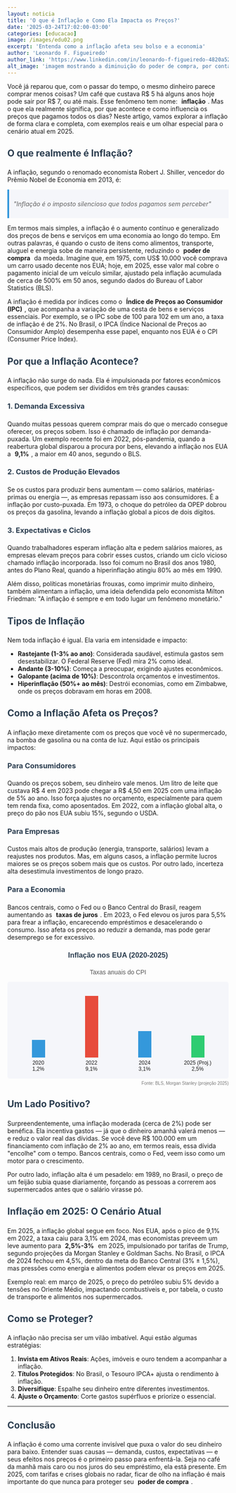 ```yaml
---
layout: noticia
title: 'O que é Inflação e Como Ela Impacta os Preços?'
date: '2025-03-24T17:02:00-03:00'
categories: [educacao]
image: /images/edu02.png
excerpt: 'Entenda como a inflação afeta seu bolso e a economia'
author: 'Leonardo F. Figueiredo'
author_link: 'https://www.linkedin.com/in/leonardo-f-figueiredo-4820a5230/'
alt_image: 'imagem mostrando a diminuição do poder de compra, por conta da inflação.'
---
```


Você já reparou que, com o passar do tempo, o mesmo dinheiro parece comprar menos coisas? Um café que custava R$ 5 há alguns anos hoje pode sair por R$ 7, ou até mais. Esse fenômeno tem nome: <span class="highlight">inflação</span>. Mas o que ela realmente significa, por que acontece e como influencia os preços que pagamos todos os dias? Neste artigo, vamos explorar a inflação de forma clara e completa, com exemplos reais e um olhar especial para o cenário atual em 2025.

## O que realmente é Inflação?

A inflação, segundo o renomado economista Robert J. Shiller, vencedor do Prêmio Nobel de Economia em 2013, é:

> "Inflação é o imposto silencioso que todos pagamos sem perceber"

Em termos mais simples, a inflação é o aumento contínuo e generalizado dos preços de bens e serviços em uma economia ao longo do tempo. Em outras palavras, é quando o custo de itens como alimentos, transporte, aluguel e energia sobe de maneira persistente, reduzindo o <span class="highlight">poder de compra</span> da moeda. Imagine que, em 1975, com US$ 10.000 você comprava um carro usado decente nos EUA; hoje, em 2025, esse valor mal cobre o pagamento inicial de um veículo similar, ajustado pela inflação acumulada de cerca de 500% em 50 anos, segundo dados do Bureau of Labor Statistics (BLS).

A inflação é medida por índices como o <span class="highlight">Índice de Preços ao Consumidor (IPC)</span>, que acompanha a variação de uma cesta de bens e serviços essenciais. Por exemplo, se o IPC sobe de 100 para 102 em um ano, a taxa de inflação é de 2%. No Brasil, o IPCA (Índice Nacional de Preços ao Consumidor Amplo) desempenha esse papel, enquanto nos EUA é o CPI (Consumer Price Index).

## Por que a Inflação Acontece?

A inflação não surge do nada. Ela é impulsionada por fatores econômicos específicos, que podem ser divididos em três grandes causas:

### 1. Demanda Excessiva

Quando muitas pessoas querem comprar mais do que o mercado consegue oferecer, os preços sobem. Isso é chamado de inflação por demanda-puxada. Um exemplo recente foi em 2022, pós-pandemia, quando a reabertura global disparou a procura por bens, elevando a inflação nos EUA a <span class="highlight">9,1%</span>, a maior em 40 anos, segundo o BLS.

### 2. Custos de Produção Elevados

Se os custos para produzir bens aumentam — como salários, matérias-primas ou energia —, as empresas repassam isso aos consumidores. É a inflação por custo-puxada. Em 1973, o choque do petróleo da OPEP dobrou os preços da gasolina, levando a inflação global a picos de dois dígitos.

### 3. Expectativas e Ciclos

Quando trabalhadores esperam inflação alta e pedem salários maiores, as empresas elevam preços para cobrir esses custos, criando um ciclo vicioso chamado inflação incorporada. Isso foi comum no Brasil dos anos 1980, antes do Plano Real, quando a hiperinflação atingiu 80% ao mês em 1990.

Além disso, políticas monetárias frouxas, como imprimir muito dinheiro, também alimentam a inflação, uma ideia defendida pelo economista Milton Friedman: "A inflação é sempre e em todo lugar um fenômeno monetário."

## Tipos de Inflação

Nem toda inflação é igual. Ela varia em intensidade e impacto:

- **Rastejante (1-3% ao ano)**: Considerada saudável, estimula gastos sem desestabilizar. O Federal Reserve (Fed) mira 2% como ideal.
- **Andante (3-10%)**: Começa a preocupar, exigindo ajustes econômicos.
- **Galopante (acima de 10%)**: Descontrola orçamentos e investimentos.
- **Hiperinflação (50%+ ao mês)**: Destrói economias, como em Zimbabwe, onde os preços dobravam em horas em 2008.

## Como a Inflação Afeta os Preços?

A inflação mexe diretamente com os preços que você vê no supermercado, na bomba de gasolina ou na conta de luz. Aqui estão os principais impactos:

### Para Consumidores

Quando os preços sobem, seu dinheiro vale menos. Um litro de leite que custava R$ 4 em 2023 pode chegar a R$ 4,50 em 2025 com uma inflação de 5% ao ano. Isso força ajustes no orçamento, especialmente para quem tem renda fixa, como aposentados. Em 2022, com a inflação global alta, o preço do pão nos EUA subiu 15%, segundo o USDA.

### Para Empresas

Custos mais altos de produção (energia, transporte, salários) levam a reajustes nos produtos. Mas, em alguns casos, a inflação permite lucros maiores se os preços sobem mais que os custos. Por outro lado, incerteza alta desestimula investimentos de longo prazo.

### Para a Economia

Bancos centrais, como o Fed ou o Banco Central do Brasil, reagem aumentando as <span class="highlight">taxas de juros</span>. Em 2023, o Fed elevou os juros para 5,5% para frear a inflação, encarecendo empréstimos e desacelerando o consumo. Isso afeta os preços ao reduzir a demanda, mas pode gerar desemprego se for excessivo.

<div style="width: 100%; max-width: 800px; margin: 20px 0; font-family: Arial, sans-serif;">
    <h3 style="text-align: center; color: #2c3e50;">Inflação nos EUA (2020-2025)</h3>
    <p style="text-align: center; font-size: 14px; color: #555;">Taxas anuais do CPI</p>
    <div style="background-color: #f5f6fa; padding: 10px; border-radius: 5px;">
        <div style="display: flex; justify-content: space-between; align-items: flex-end; height: 200px;">
            <div style="text-align: center; flex: 1;">
                <div style="background-color: #3498db; height: 40px; width: 30px; margin: 0 auto;"></div>
                <p style="font-size: 12px; margin: 5px 0;">2020<br>1,2%</p>
            </div>
            <div style="text-align: center; flex: 1;">
                <div style="background-color: #e74c3c; height: 140px; width: 30px; margin: 0 auto;"></div>
                <p style="font-size: 12px; margin: 5px 0;">2022<br>9,1%</p>
            </div>
            <div style="text-align: center; flex: 1;">
                <div style="background-color: #3498db; height: 60px; width: 30px; margin: 0 auto;"></div>
                <p style="font-size: 12px; margin: 5px 0;">2024<br>3,1%</p>
            </div>
            <div style="text-align: center; flex: 1;">
                <div style="background-color: #2ecc71; height: 50px; width: 30px; margin: 0 auto;"></div>
                <p style="font-size: 12px; margin: 5px 0;">2025 (Proj.)<br>2,5%</p>
            </div>
        </div>
    </div>
    <p style="font-size: 10px; color: #777; text-align: right; margin-top: 5px;">Fonte: BLS, Morgan Stanley (projeção 2025)</p>
</div>

## Um Lado Positivo?

Surpreendentemente, uma inflação moderada (cerca de 2%) pode ser benéfica. Ela incentiva gastos — já que o dinheiro amanhã valerá menos — e reduz o valor real das dívidas. Se você deve R$ 100.000 em um financiamento com inflação de 2% ao ano, em termos reais, essa dívida "encolhe" com o tempo. Bancos centrais, como o Fed, veem isso como um motor para o crescimento.

Por outro lado, inflação alta é um pesadelo: em 1989, no Brasil, o preço de um feijão subia quase diariamente, forçando as pessoas a correrem aos supermercados antes que o salário virasse pó.

## Inflação em 2025: O Cenário Atual

Em 2025, a inflação global segue em foco. Nos EUA, após o pico de 9,1% em 2022, a taxa caiu para 3,1% em 2024, mas economistas preveem um leve aumento para <span class="highlight">2,5%-3%</span> em 2025, impulsionado por tarifas de Trump, segundo projeções da Morgan Stanley e Goldman Sachs. No Brasil, o IPCA de 2024 fechou em 4,5%, dentro da meta do Banco Central (3% ± 1,5%), mas pressões como energia e alimentos podem elevar os preços em 2025.

Exemplo real: em março de 2025, o preço do petróleo subiu 5% devido a tensões no Oriente Médio, impactando combustíveis e, por tabela, o custo de transporte e alimentos nos supermercados.

## Como se Proteger?

A inflação não precisa ser um vilão imbatível. Aqui estão algumas estratégias:

1. **Invista em Ativos Reais**: Ações, imóveis e ouro tendem a acompanhar a inflação.
2. **Títulos Protegidos**: No Brasil, o Tesouro IPCA+ ajusta o rendimento à inflação.
3. **Diversifique**: Espalhe seu dinheiro entre diferentes investimentos.
4. **Ajuste o Orçamento**: Corte gastos supérfluos e priorize o essencial.

---

## Conclusão

A inflação é como uma corrente invisível que puxa o valor do seu dinheiro para baixo. Entender suas causas — demanda, custos, expectativas — e seus efeitos nos preços é o primeiro passo para enfrentá-la. Seja no café da manhã mais caro ou nos juros do seu empréstimo, ela está presente. Em 2025, com tarifas e crises globais no radar, ficar de olho na inflação é mais importante do que nunca para proteger seu <span class="highlight">poder de compra</span>.

<style>
.highlight {
    padding: 2px 5px;
    font-weight: bold;
    border-radius: 3px;
}
h1, h2, h3 {
    color: #2c3e50;
    padding-bottom: 5px;
}
img {
    max-width: 100%;
}
blockquote {
    background-color: #f5f6fa;
    border-left: 4px solid #3498db;
    padding: 10px;
    margin: 10px 0;
    font-style: italic;
}
</style>
